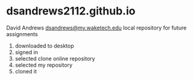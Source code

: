 # dsandrews2112.github.io

David Andrews
dsandrews@my.waketech.edu
local repository for future assignments
1. downloaded to desktop
2. signed in
3. selected clone online repository
4. selected my repository
5. cloned it